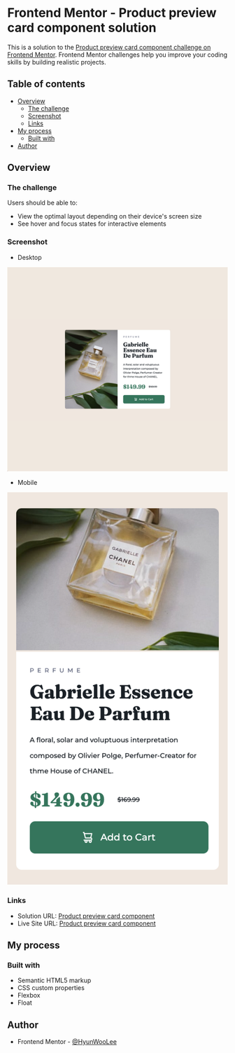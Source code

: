 # Frontend Mentor - Product preview card component solution

This is a solution to the [Product preview card component challenge on Frontend Mentor](https://www.frontendmentor.io/challenges/product-preview-card-component-GO7UmttRfa). Frontend Mentor challenges help you improve your coding skills by building realistic projects.

## Table of contents

- [Overview](#overview)
  - [The challenge](#the-challenge)
  - [Screenshot](#screenshot)
  - [Links](#links)
- [My process](#my-process)
  - [Built with](#built-with)
- [Author](#author)

## Overview

### The challenge

Users should be able to:

- View the optimal layout depending on their device's screen size
- See hover and focus states for interactive elements

### Screenshot

- Desktop

![](./desktop.png)

- Mobile

![](./mobile.png)

### Links

- Solution URL: [Product preview card component](https://www.frontendmentor.io/challenges/product-preview-card-component-GO7UmttRfa/hub)
- Live Site URL: [Product preview card component](https://product-preview-card-hyunwlee.netlify.app/)

## My process

### Built with

- Semantic HTML5 markup
- CSS custom properties
- Flexbox
- Float

## Author

- Frontend Mentor - [@HyunWooLee](https://www.frontendmentor.io/profile/hyunwlee-dev)
